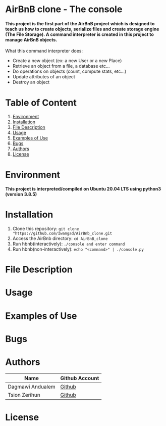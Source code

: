 # AirBnB clone - The console
#### This project is the first part of the AirBnB project which is designed to teach us how to create objects, serialize files and create storage engine (The File Storage). A command interpreter is created in this project to manage AirBnB objects.
What this command interpreter does:
* Create a new object (ex: a new User or a new Place)
* Retrieve an object from a file, a database etc…
* Do operations on objects (count, compute stats, etc…)
* Update attributes of an object
* Destroy an object


# Table of Content
1. [Environment](#Environment)
2. [Installation](#Installation)
3. [File Description](#File-Description)
4. [Usage](#Usage)
5. [Examples of Use](#Examples-of-Use)
6. [Bugs](#Bugs)
7. [Authors](#Authors)
8. [License](#License)

# Environment
#### This project is interpreted/compiled on Ubuntu 20.04 LTS using python3 (version 3.8.5)
# Installation
1. Clone this repository: ```git clone "https://github.com/Iwamgad/AirBnb_clone.git ```
2. Access the AirBnb directory: ```cd AirBnB_clone```
3. Run hbnb(interactively): ```./console and enter command```
4. Run hbnb(non-interactively): ```echo "<command>" | ./console.py```
# File Description 

# Usage
# Examples of Use
# Bugs
# Authors
|Name | Github Account|
|-----|-------|
|Dagmawi Andualem|[Github](https://github.com/Iwamgad)|
|Tsion Zerihun|[Github](https://github.com/Iwamgad)|
# License
